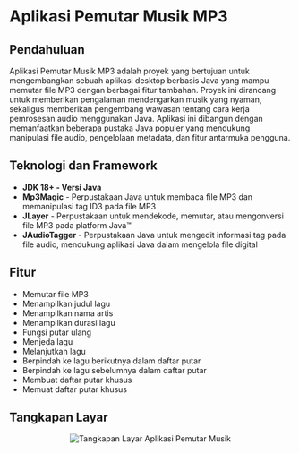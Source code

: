 <!--Nama Proyek-->
<h1>Aplikasi Pemutar Musik MP3</h1>

<!--Pendahuluan-->
<h2>Pendahuluan</h2>
<p>
Aplikasi Pemutar Musik MP3 adalah proyek yang bertujuan untuk mengembangkan sebuah aplikasi desktop berbasis Java yang mampu memutar file MP3 dengan berbagai fitur tambahan. Proyek ini dirancang untuk memberikan pengalaman mendengarkan musik yang nyaman, sekaligus memberikan pengembang wawasan tentang cara kerja pemrosesan audio menggunakan Java. 
Aplikasi ini dibangun dengan memanfaatkan beberapa pustaka Java populer yang mendukung manipulasi file audio, pengelolaan metadata, dan fitur antarmuka pengguna.
</p>

<!--Teknologi/Framework-->
<h2>Teknologi dan Framework</h2>
<ul>
  <li><b>JDK 18+ - Versi Java</b></li>
  <li><b>Mp3Magic</b> - Perpustakaan Java untuk membaca file MP3 dan memanipulasi tag ID3 pada file MP3</li>
  <li><b>JLayer</b> - Perpustakaan untuk mendekode, memutar, atau mengonversi file MP3 pada platform Java™</li>
  <li><b>JAudioTagger</b> - Perpustakaan Java untuk mengedit informasi tag pada file audio, mendukung aplikasi Java dalam mengelola file digital</li>
</ul>

<!--Fitur-->
<h2>Fitur</h2>
<ul>
  <li>Memutar file MP3</li>
  <li>Menampilkan judul lagu</li>
  <li>Menampilkan nama artis</li>
  <li>Menampilkan durasi lagu</li>
  <li>Fungsi putar ulang</li>
  <li>Menjeda lagu</li>
  <li>Melanjutkan lagu</li>
  <li>Berpindah ke lagu berikutnya dalam daftar putar</li>
  <li>Berpindah ke lagu sebelumnya dalam daftar putar</li>
  <li>Membuat daftar putar khusus</li>
  <li>Memuat daftar putar khusus</li>
</ul>

<!--Tangkapan Layar-->
<h2>Tangkapan Layar</h2>
<p align="center">
  <img src="https://github.com/curadProgrammer/Java-Swing-MusicPlayer/blob/main/Screenshot_38.png" alt="Tangkapan Layar Aplikasi Pemutar Musik">
</p>
